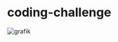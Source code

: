 # coding-challenge
![grafik](https://user-images.githubusercontent.com/17913150/227786103-3500af71-1472-4e86-b0a3-1135263d0d7b.png)
